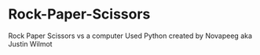 # Rock-Paper-Scissors
Rock Paper Scissors vs a computer
Used Python created by Novapeeg aka Justin Wilmot
